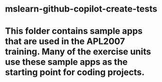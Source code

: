 # mslearn-github-copilot-create-tests
# This folder contains sample apps that are used in the APL2007 training. Many of the exercise units use these sample apps as the starting point for coding projects.
